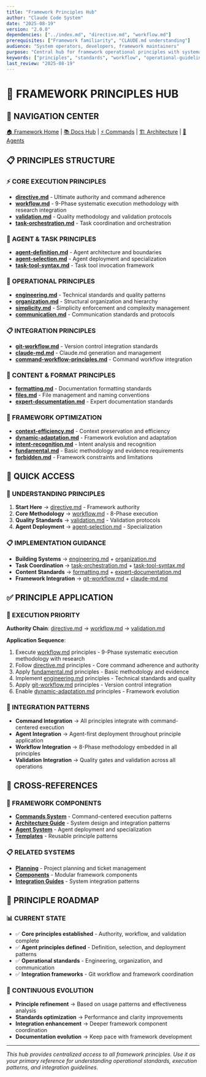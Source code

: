 ```yaml
---
title: "Framework Principles Hub"
author: "Claude Code System"
date: "2025-08-19"
version: "2.0.0"
dependencies: ["../index.md", "directive.md", "workflow.md"]
prerequisites: ["Framework familiarity", "CLAUDE.md understanding"]
audience: "System operators, developers, framework maintainers"
purpose: "Central hub for framework operational principles with systematic guidance and standards"
keywords: ["principles", "standards", "workflow", "operational-guidelines", "framework"]
last_review: "2025-08-19"
---
```


# 🎯 FRAMEWORK PRINCIPLES HUB

## 🎯 NAVIGATION CENTER

[🏠 Framework Home](../../CLAUDE.md) | [📚 Docs Hub](../index.md) | [⚡ Commands](../../commands/index.md) | [🏗️ Architecture](../architecture/) | [🤖 Agents](../agents/)

## 📋 PRINCIPLES STRUCTURE

### ⚡ CORE EXECUTION PRINCIPLES
- **[directive.md](directive.md)** - Ultimate authority and command adherence
- **[workflow.md](workflow.md)** - 9-Phase systematic execution methodology with research integration
- **[validation.md](validation.md)** - Quality methodology and validation protocols
- **[task-orchestration.md](task-orchestration.md)** - Task coordination and orchestration

### 🤖 AGENT & TASK PRINCIPLES
- **[agent-definition.md](agent-definition.md)** - Agent architecture and boundaries
- **[agent-selection.md](agent-selection.md)** - Agent deployment and specialization
- **[task-tool-syntax.md](task-tool-syntax.md)** - Task tool invocation framework

### 🔧 OPERATIONAL PRINCIPLES
- **[engineering.md](engineering.md)** - Technical standards and quality patterns
- **[organization.md](organization.md)** - Structural organization and hierarchy
- **[simplicity.md](simplicity.md)** - Simplicity enforcement and complexity management
- **[communication.md](communication.md)** - Communication standards and protocols

### 📋 INTEGRATION PRINCIPLES
- **[git-workflow.md](git-workflow.md)** - Version control integration standards
- **[claude-md.md](claude-md.md)** - Claude.md generation and management
- **[command-workflow-principles.md](command-workflow-principles.md)** - Command workflow integration

### 📝 CONTENT & FORMAT PRINCIPLES
- **[formatting.md](formatting.md)** - Documentation formatting standards
- **[files.md](files.md)** - File management and naming conventions
- **[expert-documentation.md](expert-documentation.md)** - Expert documentation standards

### 🎯 FRAMEWORK OPTIMIZATION
- **[context-efficiency.md](context-efficiency.md)** - Context preservation and efficiency
- **[dynamic-adaptation.md](dynamic-adaptation.md)** - Framework evolution and adaptation
- **[intent-recognition.md](intent-recognition.md)** - Intent analysis and recognition
- **[fundamental.md](fundamental.md)** - Basic methodology and evidence requirements
- **[forbidden.md](forbidden.md)** - Framework constraints and limitations

## 🎯 QUICK ACCESS

### 🚀 UNDERSTANDING PRINCIPLES
1. **Start Here** → [directive.md](directive.md) - Framework authority
2. **Core Methodology** → [workflow.md](workflow.md) - 8-Phase execution
3. **Quality Standards** → [validation.md](validation.md) - Validation protocols
4. **Agent Deployment** → [agent-selection.md](agent-selection.md) - Specialization

### 📋 IMPLEMENTATION GUIDANCE
- **Building Systems** → [engineering.md](engineering.md) + [organization.md](organization.md)
- **Task Coordination** → [task-orchestration.md](task-orchestration.md) + [task-tool-syntax.md](task-tool-syntax.md)
- **Content Standards** → [formatting.md](formatting.md) + [expert-documentation.md](expert-documentation.md)
- **Framework Integration** → [git-workflow.md](git-workflow.md) + [claude-md.md](claude-md.md)

## ✅ PRINCIPLE APPLICATION

### 🎯 EXECUTION PRIORITY
**Authority Chain**: [directive.md](directive.md) → [workflow.md](workflow.md) → [validation.md](validation.md)

**Application Sequence**:
1. Execute [workflow.md](workflow.md) principles - 9-Phase systematic execution methodology with research
2. Follow [directive.md](directive.md) principles - Core command adherence and authority
3. Apply [fundamental.md](fundamental.md) principles - Basic methodology and evidence
4. Implement [engineering.md](engineering.md) principles - Technical standards and quality
5. Apply [git-workflow.md](git-workflow.md) principles - Version control integration
6. Enable [dynamic-adaptation.md](dynamic-adaptation.md) principles - Framework evolution

### 🔄 INTEGRATION PATTERNS
- **Command Integration** → All principles integrate with command-centered execution
- **Agent Integration** → Agent-first deployment throughout principle application
- **Workflow Integration** → 8-Phase methodology embedded in all principles
- **Validation Integration** → Quality gates and validation across all operations

## 🔗 CROSS-REFERENCES

### 🎯 FRAMEWORK COMPONENTS
- **[Commands System](../../commands/index.md)** - Command-centered execution patterns
- **[Architecture Guide](../architecture/)** - System design and integration patterns
- **[Agent System](../agents/)** - Agent deployment and specialization
- **[Templates](../templates/)** - Reusable principle patterns

### 📋 RELATED SYSTEMS
- **[Planning](../planning/)** - Project planning and ticket management
- **[Components](../components/)** - Modular framework components
- **[Integration Guides](../architecture/systems-integration.md)** - System integration patterns

## 🎯 PRINCIPLE ROADMAP

### 📊 CURRENT STATE
- ✅ **Core principles established** - Authority, workflow, and validation complete
- ✅ **Agent principles defined** - Definition, selection, and deployment patterns
- ✅ **Operational standards** - Engineering, organization, and communication
- ✅ **Integration frameworks** - Git workflow and framework coordination

### 🚀 CONTINUOUS EVOLUTION
- **Principle refinement** → Based on usage patterns and effectiveness analysis
- **Standards optimization** → Performance and clarity improvements
- **Integration enhancement** → Deeper framework component coordination
- **Documentation evolution** → Keep pace with framework development

---

*This hub provides centralized access to all framework principles. Use it as your primary reference for understanding operational standards, execution patterns, and integration guidelines.*